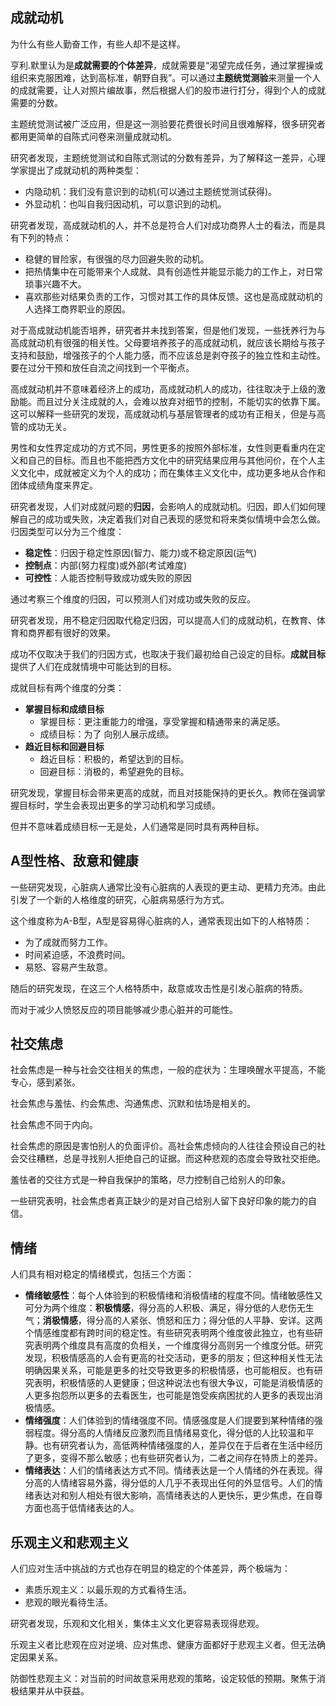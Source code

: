 ## 成就动机



为什么有些人勤奋工作，有些人却不是这样。



亨利.默里认为是**成就需要的个体差异**，成就需要是“渴望完成任务，通过掌握操或组织来克服困难，达到高标准，朝野自我”。可以通过**主题统觉测验**来测量一个人的成就需要，让人对照片编故事，然后根据人们的股市进行打分，得到个人的成就需要的分数。

主题统觉测试被广泛应用，但是这一测验要花费很长时间且很难解释，很多研究者都用更简单的自陈式问卷来测量成就动机。

研究者发现，主题统觉测试和自陈式测试的分数有差异，为了解释这一差异，心理学家提出了成就动机的两种类型：

+ 内隐动机：我们没有意识到的动机(可以通过主题统觉测试获得)。
+ 外显动机：也叫自我归因动机，可以意识到的动机。



研究者发现，高成就动机的人，并不总是符合人们对成功商界人士的看法，而是具有下列的特点：

+ 稳健的冒险家，有很强的尽力回避失败的动机。
+ 把热情集中在可能带来个人成就、具有创造性并能显示能力的工作上，对日常琐事兴趣不大。
+ 喜欢那些对结果负责的工作，习惯对其工作的具体反馈。这也是高成就动机的人选择工商界职业的原因。



对于高成就动机能否培养，研究者并未找到答案，但是他们发现，一些抚养行为与高成就动机有很强的相关性。父母要培养孩子的高成就动机，就应该长期给与孩子支持和鼓励，增强孩子的个人能力感，而不应该总是剥夺孩子的独立性和主动性。要在过分干预和放任自流之间找到一个平衡点。



高成就动机并不意味着经济上的成功，高成就动机人的成功，往往取决于上级的激励能。而且过分关注成就的人，会难以放弃对细节的控制，不能切实的依靠下属。这可以解释一些研究的发现，高成就动机与基层管理者的成功有正相关，但是与高管的成功无关。



男性和女性界定成功的方式不同，男性更多的按照外部标准，女性则更看重内在定义和自己的目标。而且也不能把西方文化中的研究结果应用与其他问价，在个人主义文化中，成就被定义为个人的成功；而在集体主义文化中，成功更多地从合作和团体成绩角度来界定。



研究者发现，人们对成就问题的**归因**，会影响人的成就动机。归因，即人们如何理解自己的成功或失败，决定着我们对自己表现的感觉和将来类似情境中会怎么做。归因类型可以分为三个维度：

+ **稳定性**：归因于稳定性原因(智力、能力)或不稳定原因(运气)
+ **控制点**：内部(努力程度)或外部(考试难度)
+ **可控性**：人能否控制导致成功或失败的原因

通过考察三个维度的归因，可以预测人们对成功或失败的反应。



研究者发现，用不稳定归因取代稳定归因，可以提高人们的成就动机，在教育、体育和商界都有很好的效果。



成功不仅取决于我们的归因方式，也取决于我们最初给自己设定的目标。**成就目标** 提供了人们在成就情境中可能达到的目标。

成就目标有两个维度的分类：

+ **掌握目标和成绩目标**
    - 掌握目标：更注重能力的增强，享受掌握和精通带来的满足感。
    - 成绩目标：为了 向别人展示成绩。
+ **趋近目标和回避目标**
    - 趋近目标：积极的，希望达到的目标。
    - 回避目标：消极的，希望避免的目标。

研究发现，掌握目标会带来更高的成就，而且对技能保持的更长久。教师在强调掌握目标时，学生会表现出更多的学习动机和学习成绩。

但并不意味着成绩目标一无是处，人们通常是同时具有两种目标。



## A型性格、敌意和健康

一些研究发现，心脏病人通常比没有心脏病的人表现的更主动、更精力充沛。由此引发了一个新的人格维度的研究，心脏病易感行为方式。

这个维度称为A-B型，A型是容易得心脏病的人，通常表现出如下的人格特质：

+ 为了成就而努力工作。
+ 时间紧迫感，不浪费时间。
+ 易怒、容易产生敌意。

随后的研究发现，在这三个人格特质中，敌意或攻击性是引发心脏病的特质。

而对于减少人愤怒反应的项目能够减少患心脏并的可能性。




## 社交焦虑

社会焦虑是一种与社会交往相关的焦虑，一般的症状为：生理唤醒水平提高，不能专心，感到紧张。

社会焦虑与羞怯、约会焦虑、沟通焦虑、沉默和怯场是相关的。

社会焦虑不同于内向。



社会焦虑的原因是害怕别人的负面评价。高社会焦虑倾向的人往往会预设自己的社会交往糟糕，总是寻找别人拒绝自己的证据。而这种悲观的态度会导致社交拒绝。

羞怯者的交往方式是一种自我保护的策略，尽力控制自己给别人的印象。

一些研究表明，社会焦虑者真正缺少的是对自己给别人留下良好印象的能力的自信。



## 情绪

人们具有相对稳定的情绪模式，包括三个方面：

+ **情绪敏感性**：每个人体验到的积极情绪和消极情绪的程度不同。情绪敏感性又可分为两个维度：**积极情感**，得分高的人积极、满足，得分低的人悲伤无生气；**消极情感**，得分高的人紧张、愤怒和压力；得分低的人平静、安详。这两个情感维度都有跨时间的稳定性。有些研究表明两个维度彼此独立，也有些研究表明两个维度具有高度的负相关，一个维度得分高则另一个维度分低。研究发现，积极情感高的人会有更高的社交活动，更多的朋友；但这种相关性无法明确因果关系，可能是更多的社交导致更多的积极情感，也可能相反。也有研究表明，积极情感的人更健康；但这种说法也有很大争议，可能是消极情感的人更多抱怨所以更多的去看医生，也可能是饱受疾病困扰的人更多的表现出消极情感。
+ **情绪强度**：人们体验到的情绪强度不同。情感强度是人们提要到某种情绪的强弱程度。得分高的人情绪反应激烈而且情绪易变化，得分低的人比较温和平静。也有研究者认为，高低两种情绪强度的人，差异仅在于后者在生活中经历了更多，变得不那么敏感；也有些研究者认为，二者之间存在特质上的差异。
+ **情绪表达**：人们的情绪表达方式不同。情绪表达是一个人情绪的外在表现。得分高的人情绪容易外露，得分低的人几乎不表现出任何的外显信号。人们的情绪表达对和别人相处有很大影响，高情绪表达的人更快乐，更少焦虑，在自尊方面也高于低情绪表达的人。



## 乐观主义和悲观主义

人们应对生活中挑战的方式也存在明显的稳定的个体差异，两个极端为：

+ 素质乐观主义：以最乐观的方式看待生活。
+ 悲观的眼光看待生活。

研究者发现，乐观和文化相关，集体主义文化更容易表现得悲观。



乐观主义者比悲观在应对逆境、应对焦虑、健康方面都好于悲观主义者。但无法确定因果关系。



防御性悲观主义：对当前的时间故意采用悲观的策略，设定较低的预期。聚焦于消极结果并从中获益。










